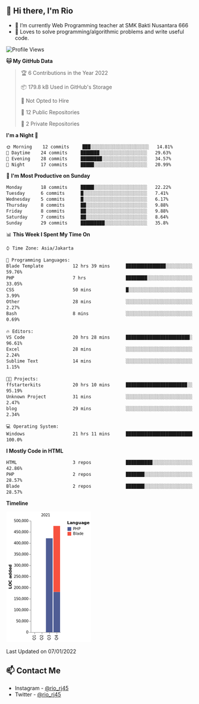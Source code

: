 ## 👋 Hi there, I'm Rio 

-  🔭 I’m currently Web Programming teacher at SMK Bakti Nusantara 666
-  💬 Loves to solve programming/algorithmic problems and write useful code.

<!--START_SECTION:waka-->
![Profile Views](http://img.shields.io/badge/Profile%20Views-1-blue)

**🐱 My GitHub Data** 

> 🏆 6 Contributions in the Year 2022
 > 
> 📦 179.8 kB Used in GitHub's Storage 
 > 
> 🚫 Not Opted to Hire
 > 
> 📜 12 Public Repositories 
 > 
> 🔑 2 Private Repositories  
 > 
**I'm a Night 🦉** 

```text
🌞 Morning    12 commits     ███░░░░░░░░░░░░░░░░░░░░░░   14.81% 
🌆 Daytime    24 commits     ███████░░░░░░░░░░░░░░░░░░   29.63% 
🌃 Evening    28 commits     ████████░░░░░░░░░░░░░░░░░   34.57% 
🌙 Night      17 commits     █████░░░░░░░░░░░░░░░░░░░░   20.99%

```
📅 **I'm Most Productive on Sunday** 

```text
Monday       18 commits     █████░░░░░░░░░░░░░░░░░░░░   22.22% 
Tuesday      6 commits      █░░░░░░░░░░░░░░░░░░░░░░░░   7.41% 
Wednesday    5 commits      █░░░░░░░░░░░░░░░░░░░░░░░░   6.17% 
Thursday     8 commits      ██░░░░░░░░░░░░░░░░░░░░░░░   9.88% 
Friday       8 commits      ██░░░░░░░░░░░░░░░░░░░░░░░   9.88% 
Saturday     7 commits      ██░░░░░░░░░░░░░░░░░░░░░░░   8.64% 
Sunday       29 commits     █████████░░░░░░░░░░░░░░░░   35.8%

```


📊 **This Week I Spent My Time On** 

```text
⌚︎ Time Zone: Asia/Jakarta

💬 Programming Languages: 
Blade Template           12 hrs 39 mins      ███████████████░░░░░░░░░░   59.76% 
PHP                      7 hrs               ████████░░░░░░░░░░░░░░░░░   33.05% 
CSS                      50 mins             █░░░░░░░░░░░░░░░░░░░░░░░░   3.99% 
Other                    28 mins             ░░░░░░░░░░░░░░░░░░░░░░░░░   2.27% 
Bash                     8 mins              ░░░░░░░░░░░░░░░░░░░░░░░░░   0.69%

🔥 Editors: 
VS Code                  20 hrs 28 mins      ████████████████████████░   96.61% 
Excel                    28 mins             ░░░░░░░░░░░░░░░░░░░░░░░░░   2.24% 
Sublime Text             14 mins             ░░░░░░░░░░░░░░░░░░░░░░░░░   1.15%

🐱‍💻 Projects: 
ffstarterkits            20 hrs 10 mins      ███████████████████████░░   95.19% 
Unknown Project          31 mins             ░░░░░░░░░░░░░░░░░░░░░░░░░   2.47% 
blog                     29 mins             ░░░░░░░░░░░░░░░░░░░░░░░░░   2.34%

💻 Operating System: 
Windows                  21 hrs 11 mins      █████████████████████████   100.0%

```

**I Mostly Code in HTML** 

```text
HTML                     3 repos             ██████████░░░░░░░░░░░░░░░   42.86% 
PHP                      2 repos             ███████░░░░░░░░░░░░░░░░░░   28.57% 
Blade                    2 repos             ███████░░░░░░░░░░░░░░░░░░   28.57%

```


**Timeline**

![Chart not found](https://raw.githubusercontent.com/neushepa/neushepa/main/charts/bar_graph.png) 


 Last Updated on 07/01/2022
<!--END_SECTION:waka-->

## 📫 Contact Me
- Instagram - [@rio_rj45](https://www.instagram.com/rio_rj45/)
- Twitter - [@rio_rj45](https://twitter.com/rio_rj45)
